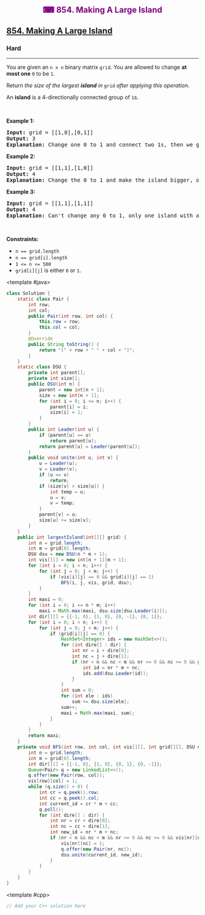 <div align = "center">
<h style = "margin-bottom: 0px; margin-top: 0px; color : purple;" align = "center" class = "header">

## ⌨ 854. Making A Large Island

</h>
</div>

<h2><a href="https://leetcode.com/problems/making-a-large-island" target = "_blank">854. Making A Large Island</a></h2><h3>Hard</h3><hr><p>You are given an <code>n x n</code> binary matrix <code>grid</code>. You are allowed to change <strong>at most one</strong> <code>0</code> to be <code>1</code>.</p>

<p>Return <em>the size of the largest <strong>island</strong> in</em> <code>grid</code> <em>after applying this operation</em>.</p>

<p>An <strong>island</strong> is a 4-directionally connected group of <code>1</code>s.</p>

<p>&nbsp;</p>
<p><strong class="example">Example 1:</strong></p>

<pre>
<strong>Input:</strong> grid = [[1,0],[0,1]]
<strong>Output:</strong> 3
<strong>Explanation:</strong> Change one 0 to 1 and connect two 1s, then we get an island with area = 3.
</pre>

<p><strong class="example">Example 2:</strong></p>

<pre>
<strong>Input:</strong> grid = [[1,1],[1,0]]
<strong>Output:</strong> 4
<strong>Explanation: </strong>Change the 0 to 1 and make the island bigger, only one island with area = 4.</pre>

<p><strong class="example">Example 3:</strong></p>

<pre>
<strong>Input:</strong> grid = [[1,1],[1,1]]
<strong>Output:</strong> 4
<strong>Explanation:</strong> Can&#39;t change any 0 to 1, only one island with area = 4.
</pre>

<p>&nbsp;</p>
<p><strong>Constraints:</strong></p>

<ul>
	<li><code>n == grid.length</code></li>
	<li><code>n == grid[i].length</code></li>
	<li><code>1 &lt;= n &lt;= 500</code></li>
	<li><code>grid[i][j]</code> is either <code>0</code> or <code>1</code>.</li>
</ul>

<CodeTabs :languages="[ { name: 'C++', slot: 'cpp' }, { name: 'Java', slot: 'java' } ]"> <template #java>

```java
class Solution {
    static class Pair {
        int row;
        int col;
        public Pair(int row, int col) {
            this.row = row;
            this.col = col;
        }
        @Override
        public String toString() {
            return "(" + row + " " + col + ")";
        }
    }
    static class DSU {
        private int parent[];
        private int size[];
        public DSU(int n) {
            parent = new int[n + 1];
            size = new int[n + 1];
            for (int i = 0; i <= n; i++) {
                parent[i] = i;
                size[i] = 1;
            }
        }
        public int Leader(int u) {
            if (parent[u] == u)
                return parent[u];
            return parent[u] = Leader(parent[u]);
        }
        public void unite(int u, int v) {
            u = Leader(u);
            v = Leader(v);
            if (u == v)
                return;
            if (size[v] > size[u]) {
                int temp = u;
                u = v;
                v = temp;
            }
            parent[v] = u;
            size[u] += size[v];
        }
    }
    public int largestIsland(int[][] grid) {
        int n = grid.length;
        int m = grid[0].length;
        DSU dsu = new DSU(n * m + 1);
        int vis[][] = new int[n + 1][m + 1];
        for (int i = 0; i < n; i++) {
            for (int j = 0; j < m; j++) {
                if (vis[i][j] == 0 && grid[i][j] == 1)
                    BFS(i, j, vis, grid, dsu);
            }
        }
        int maxi = 0;
        for (int i = 0; i <= n * m; i++)
            maxi = Math.max(maxi, dsu.size[dsu.Leader(i)]);
        int dir[][] = {{-1, 0}, {1, 0}, {0, -1}, {0, 1}};
        for (int i = 0; i < n; i++) {
            for (int j = 0; j < m; j++) {
                if (grid[i][j] == 0) {
                    HashSet<Integer> ids = new HashSet<>();
                    for (int dire[] : dir) {
                        int nr = i + dire[0];
                        int nc = j + dire[1];
                        if (nr < n && nc < m && nr >= 0 && nc >= 0 && grid[nr][nc] == 1) {
                            int id = nr * m + nc;
                            ids.add(dsu.Leader(id));
                        }
                    }
                    int sum = 0;
                    for (int ele : ids)
                        sum += dsu.size[ele];
                    sum++;
                    maxi = Math.max(maxi, sum);
                }
            }
        }
        return maxi;
    }
    private void BFS(int row, int col, int vis[][], int grid[][], DSU dsu) {
        int n = grid.length;
        int m = grid[0].length;
        int dir[][] = {{-1, 0}, {1, 0}, {0, 1}, {0, -1}};
        Queue<Pair> q = new LinkedList<>();
        q.offer(new Pair(row, col));
        vis[row][col] = 1;
        while (q.size() > 0) {
            int cr = q.peek().row;
            int cc = q.peek().col;
            int current_id = cr * m + cc;
            q.poll();
            for (int dire[] : dir) {
                int nr = cr + dire[0];
                int nc = cc + dire[1];
                int new_id = nr * m + nc;
                if (nr < n && nc < m && nr >= 0 && nc >= 0 && vis[nr][nc] == 0 && grid[nr][nc] == 1) {
                    vis[nr][nc] = 1;
                    q.offer(new Pair(nr, nc));
                    dsu.unite(current_id, new_id);
                }
            }
        }
    }
}
```

</template>

<template #cpp>

```cpp
// Add your C++ solution here
```

</template>

</CodeTabs>
